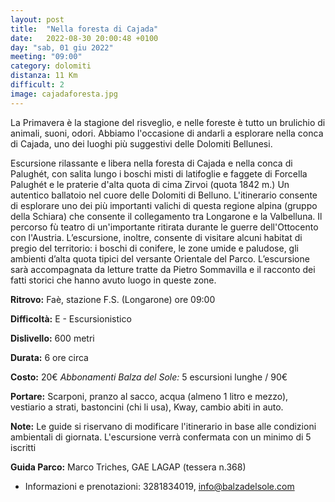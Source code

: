 ```yaml
---
layout: post
title:  "Nella foresta di Cajada"
date:   2022-08-30 20:00:48 +0100
day: "sab, 01 giu 2022"
meeting: "09:00"
category: dolomiti
distanza: 11 Km
difficult: 2
image: cajadaforesta.jpg
---
```


La Primavera è la stagione del risveglio, e nelle foreste è tutto un brulichio di animali, suoni, odori. Abbiamo l'occasione di andarli a esplorare nella conca di Cajada, uno dei luoghi più suggestivi delle Dolomiti Bellunesi.

Escursione rilassante e libera nella foresta di Cajada e nella conca di Palughét, con salita lungo i boschi misti di latifoglie e faggete di Forcella Palughét e le praterie d'alta quota di cima Zirvoi (quota 1842 m.) Un autentico ballatoio nel cuore delle Dolomiti di Belluno.
L'itinerario consente di esplorare uno dei più importanti valichi di questa regione alpina (gruppo della Schiara) che consente il collegamento tra Longarone e la Valbelluna. Il percorso fù teatro di un'importante ritirata durante le guerre dell'Ottocento con l'Austria.
L’escursione, inoltre, consente di visitare alcuni habitat di pregio del territorio: i boschi di conifere, le zone umide e paludose, gli ambienti d’alta quota tipici del versante Orientale del Parco.
L’escursione sarà accompagnata da letture tratte da Pietro Sommavilla e il racconto dei fatti storici che hanno avuto luogo in queste zone.

**Ritrovo:** Faè, stazione F.S. (Longarone) ore 09:00

**Difficoltà:** E - Escursionistico

**Dislivello:** 600 metri

**Durata:** 6 ore circa

**Costo:** 20€ 
*Abbonamenti Balza del Sole:* 5 escursioni lunghe / 90€

**Portare:** Scarponi, pranzo al sacco, acqua (almeno 1 litro e mezzo), vestiario a strati, bastoncini (chi li usa), Kway, cambio abiti in auto.

**Note:** Le guide si riservano di modificare l'itinerario in base alle condizioni ambientali di giornata. L'escursione verrà confermata con un minimo di 5 iscritti

**Guida Parco:** Marco Triches, GAE LAGAP (tessera n.368) 

+ Informazioni e prenotazioni: 3281834019, info@balzadelsole.com

